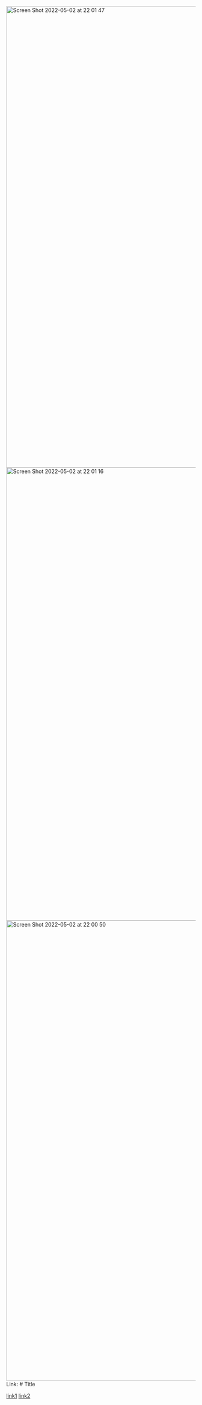 <img width="1223" alt="Screen Shot 2022-05-02 at 22 01 47" src="https://user-images.githubusercontent.com/46670042/166406487-b3b85bb3-7c2b-46ae-a532-67c3b7c0c764.png">


<img width="1202" alt="Screen Shot 2022-05-02 at 22 01 16" src="https://user-images.githubusercontent.com/46670042/166406494-b65eb182-6e51-40a7-be9f-452a24f1ac51.png">



<img width="1221" alt="Screen Shot 2022-05-02 at 22 00 50" src="https://user-images.githubusercontent.com/46670042/166406500-899033a4-617b-437d-b331-5ac6c798d113.png">
Link: # Title

[link1](https://something.com)
[link2](some-thing.html)
